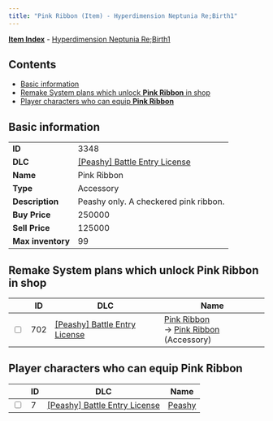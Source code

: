 ```yaml
---
title: "Pink Ribbon (Item) - Hyperdimension Neptunia Re;Birth1"
---
```


[**Item Index**](/neptunia/rb1/item/index.html) - [Hyperdimension Neptunia Re;Birth1](/neptunia/rb1)

## Contents

- [Basic information](#basic-information)
- [Remake System plans which unlock **Pink Ribbon** in shop](#remake-system-plans-which-unlock-pink-ribbon-in-shop)
- [Player characters who can equip **Pink Ribbon**](#player-characters-who-can-equip-pink-ribbon)

## Basic information

|   |   |
| -- | -- |
| **ID** | 3348 |
| **DLC** | [[Peashy] Battle Entry License](/neptunia/rb1/dlc/8-peashy.html) |
| **Name** | Pink Ribbon |
| **Type** | Accessory |
| **Description** | Peashy only. A checkered pink ribbon. |
| **Buy Price** | 250000 |
| **Sell Price** | 125000 |
| **Max inventory** | 99 |

## Remake System plans which unlock **Pink Ribbon** in shop

|    | ID | DLC | Name |
| -- | -- | --- | ---- |
| <input type="checkbox" id="rb1-remake-8-702" class="trackbox" /> | 702 | [[Peashy] Battle Entry License](/neptunia/rb1/dlc/8-peashy.html) | [Pink Ribbon](/neptunia/rb1/remake/8-702-pink-ribbon.html)<br />→ [Pink Ribbon](/neptunia/rb1/item/8-3348-pink-ribbon.html) (Accessory) |

## Player characters who can equip **Pink Ribbon**

|    | ID | DLC | Name |
| -- | -- | --- | ---- |
| <input type="checkbox" id="rb1-player-8-7" class="trackbox" /> | 7 | [[Peashy] Battle Entry License](/neptunia/rb1/dlc/8-peashy.html) | [Peashy](/neptunia/rb1/player/8-7-peashy.html) |